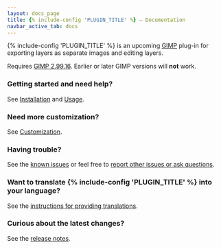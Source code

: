 ```yaml
---
layout: docs_page
title: {% include-config 'PLUGIN_TITLE' %} – Documentation
navbar_active_tab: docs
---
```


{% include-config 'PLUGIN_TITLE' %} is an upcoming [GIMP](https://www.gimp.org/) plug-in for exporting layers as separate images and editing layers.

Requires [GIMP 2.99.16](https://www.gimp.org/downloads/devel/). Earlier or later GIMP versions will **not** work.


### Getting started and need help?

See [Installation](Installation.html) and [Usage](Usage.html).


### Need more customization?

See [Customization](Customization.html).


### Having trouble?

See the [known issues](Known-Issues.html) or feel free to [report other issues or ask questions](https://github.com/kamilburda/batcher/issues).


### Want to translate {% include-config 'PLUGIN_TITLE' %} into your language?

See the [instructions for providing translations](Providing-Translations.html).


### Curious about the latest changes?

See the [release notes](CHANGELOG.html).
